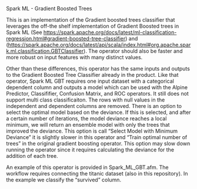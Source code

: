 Spark ML - Gradient Boosted Trees 

This is an implementation of the Gradient boosted trees classifier that leverages the off-the shelf implementation of Gradient Boosted trees in Spark ML (See https://spark.apache.org/docs/latest/ml-classification-regression.html#gradient-boosted-tree-classifier) and (https://spark.apache.org/docs/latest/api/scala/index.html#org.apache.spark.ml.classification.GBTClassifier). The operator should also be faster and more robust on input features with many distinct values. 

Other than these differences, this operator has the same inputs and outputs to the Gradient Boosted Tree Classifier already in the product. Like that operator, Spark ML GBT requires one input dataset with a categorical dependent column and outputs a model which can be used with the Alpine Predictor, Classififier, Confusion Matrix, and ROC operators. It still does not support multi class classificaiton. The rows with null values in the independent and dependent columns are removed.  There is an option to select the optimal model based on the deviance. If this is selected, and after a certain number of iterations, the model deviance reaches a local minimum, we will return an ensemble model with only the trees that improved the deviance. This option is call “Select Model with Minimum Deviance” it is slightly slower in this operator and “Train optimal number of trees” in the original gradient boosting operator. This option may slow down running the operator since it requires calculating the deviance for the addition of each tree. 

An example of this operator is provided in Spark_ML_GBT.afm. The workflow requires connecting the titanic dataset (also in this repository). In the example we classify the “survived” column. 
